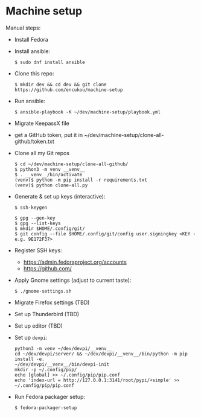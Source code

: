 # Machine setup

Manual steps:

- Install Fedora

- Install ansible:

      $ sudo dnf install ansible

- Clone this repo:

      $ mkdir dev && cd dev && git clone https://github.com/encukou/machine-setup

- Run ansible:

      $ ansible-playbook -K ~/dev/machine-setup/playbook.yml

- Migrate KeepassX file
- get a GitHub token, put it in ~/dev/machine-setup/clone-all-github/token.txt

- Clone all my Git repos

      $ cd ~/dev/machine-setup/clone-all-github/
      $ python3 -m venv __venv__
      $ . __venv__/bin/activate
      (venv)$ python -m pip install -r requirements.txt
      (venv)$ python clone-all.py 

- Generate & set up keys (interactive):

      $ ssh-keygen

      $ gpg --gen-key
      $ gpg --list-keys
      $ mkdir $HOME/.config/git/
      $ git config --file $HOME/.config/git/config user.signingkey <KEY - e.g. 9E172F37>

- Register SSH keys:

    - https://admin.fedoraproject.org/accounts
    - https://github.com/

- Apply Gnome settings (adjust to current taste):

      $ ./gnome-settings.sh

- Migrate Firefox settings (TBD)

- Set up Thunderbird (TBD)

- Set up editor (TBD)

- Set up `devpi`:

      python3 -m venv ~/dev/devpi/__venv__
      cd ~/dev/devpi/server/ && ~/dev/devpi/__venv__/bin/python -m pip install -e.
      ~/dev/devpi/__venv__/bin/devpi-init
      mkdir -p ~/.config/pip/
      echo [global] >> ~/.config/pip/pip.conf
      echo 'index-url = http://127.0.0.1:3141/root/pypi/+simple' >> ~/.config/pip/pip.conf

- Run Fedora packager setup:

      $ fedora-packager-setup

